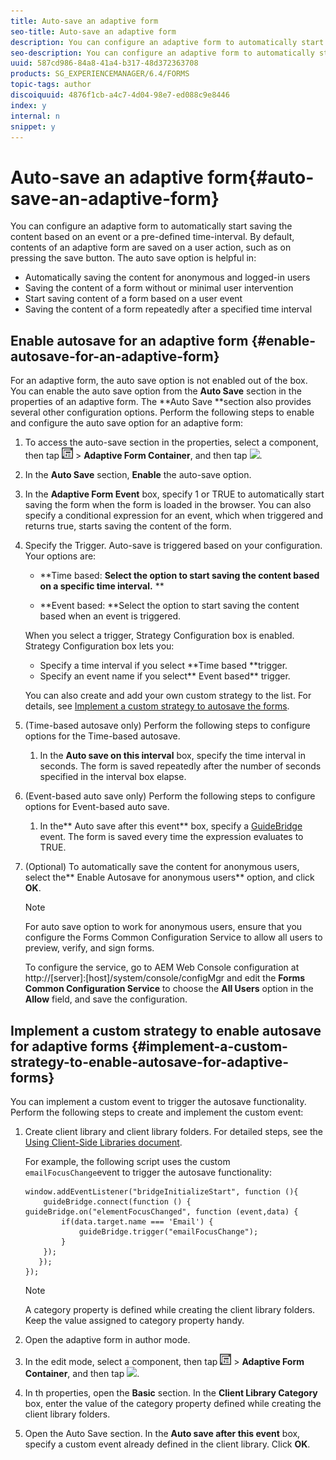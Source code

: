 ```yaml
---
title: Auto-save an adaptive form
seo-title: Auto-save an adaptive form
description: You can configure an adaptive form to automatically start saving the content based on an event or a pre-defined time-interval
seo-description: You can configure an adaptive form to automatically start saving the content based on an event or a pre-defined time-interval
uuid: 587cd986-84a8-41a4-b317-48d372363708
products: SG_EXPERIENCEMANAGER/6.4/FORMS
topic-tags: author
discoiquuid: 4876f1cb-a4c7-4d04-98e7-ed088c9e8446
index: y
internal: n
snippet: y
---
```


# Auto-save an adaptive form{#auto-save-an-adaptive-form}

You can configure an adaptive form to automatically start saving the content based on an event or a pre-defined time-interval. By default, contents of an adaptive form are saved on a user action, such as on pressing the save button. The auto save option is helpful in:

* Automatically saving the content for anonymous and logged-in users
* Saving the content of a form without or minimal user intervention
* Start saving content of a form based on a user event
* Saving the content of a form repeatedly after a specified time interval

## Enable autosave for an adaptive form {#enable-autosave-for-an-adaptive-form}

For an adaptive form, the auto save option is not enabled out of the box. You can enable the auto save option from the **Auto Save** section in the properties of an adaptive form. The **Auto Save **section also provides several other configuration options. Perform the following steps to enable and configure the auto save option for an adaptive form:

1. To access the auto-save section in the properties, select a component, then tap ![](assets/field-level.png) &gt; **Adaptive Form Container**, and then tap ![](assets/cmppr.png-).
1. In the **Auto Save** section, **Enable** the auto-save option.
1. In the **Adaptive Form Event** box, specify 1 or TRUE to automatically start saving the form when the form is loaded in the browser. You can also specify a conditional expression for an event, which when triggered and returns true, starts saving the content of the form.
1. Specify the Trigger. Auto-save is triggered based on your configuration. Your options are:

    * **Time based: **Select the option to start saving the content based on a specific time interval.** 
      **
    
    * **Event based: **Select the option to start saving the content based when an event is triggered.

   When you select a trigger, Strategy Configuration box is enabled. Strategy Configuration box lets you:

    * Specify a time interval if you select **Time based **trigger.
    * Specify an event name if you select** Event based** trigger.

   You can also create and add your own custom strategy to the list. For details, see [Implement a custom strategy to autosave the forms](../../forms/using/auto-save-an-adaptive-form.md#main-pars-header-0).

1. (Time-based autosave only) Perform the following steps to configure options for the Time-based autosave.

    1. In the **Auto save on this interval** box, specify the time interval in seconds. The form is saved repeatedly after the number of seconds specified in the interval box elapse.

1. (Event-based auto save only) Perform the following steps to configure options for Event-based auto save.

    1. In the** Auto save after this event** box, specify a [GuideBridge](https://helpx.adobe.com/aem-forms/6/javascript-api/GuideBridge.html) event. The form is saved every time the expression evaluates to TRUE.

1. (Optional) To automatically save the content for anonymous users, select the** Enable Autosave for anonymous users** option, and click **OK**.

   >[!NOTE]
   >
   >For auto save option to work for anonymous users, ensure that you configure the Forms Common Configuration Service to allow all users to preview, verify, and sign forms. 
   >
   >
   >To configure the service, go to AEM Web Console configuration at http://[server]:[host]/system/console/configMgr and edit the **Forms Common Configuration Service** to choose the **All Users** option in the **Allow** field, and save the configuration.

## Implement a custom strategy to enable autosave for adaptive forms {#implement-a-custom-strategy-to-enable-autosave-for-adaptive-forms}

You can implement a custom event to trigger the autosave functionality. Perform the following steps to create and implement the custom event:

1. Create client library and client library folders. For detailed steps, see the [Using Client-Side Libraries document](../../sites/developing/using/clientlibs.md).

   For example, the following script uses the custom `emailFocusChange`event to trigger the autosave functionality:

   ```
   window.addEventListener("bridgeInitializeStart", function (){   
       guideBridge.connect(function () { guideBridge.on("elementFocusChanged", function (event,data) { 
           if(data.target.name === 'Email') {
               guideBridge.trigger("emailFocusChange");
           }
       });
      });
   });
   
   ```

   >[!NOTE]
   >
   >A category property is defined while creating the client library folders. Keep the value assigned to category property handy.

1. Open the adaptive form in author mode.  

1. In the edit mode, select a component, then tap ![](assets/field-level.png) &gt; **Adaptive Form Container**, and then tap ![](assets/cmppr.png-).
1. In th properties, open the **Basic** section. In the **Client Library Category** box, enter the value of the category property defined while creating the client library folders.
1. Open the Auto Save section. In the **Auto save after this event** box, specify a custom event already defined in the client library. Click **OK**.

<!--
<related-links>
<a href="../../forms/using/placeholder-text-in-aem-forms-.md">Placeholder text in AEM Forms</a>
</related-links>
-->

